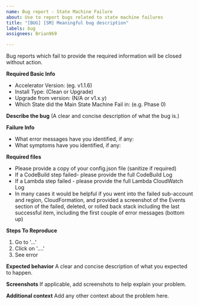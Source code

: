 ```yaml
---
name: Bug report - State Machine Failure
about: Use to report bugs related to state machine failures
title: "[BUG] [SM] Meaningful bug description"
labels: bug
assignees: Brian969

---
```


Bug reports which fail to provide the required information will be closed without action.

**Required Basic Info**
- Accelerator Version:  (eg. v1.1.6)
- Install Type: (Clean or Upgrade)
- Upgrade from version: (N/A or v1.x.y)
- Which State did the Main State Machine Fail in: (e.g. Phase 0)

**Describe the bug**
(A clear and concise description of what the bug is.)

**Failure Info**
- What error messages have you identified, if any: 
- What symptoms have you identified, if any:

**Required files**
- Please provide a copy of your config.json file (sanitize if required)
- If a CodeBuild step failed- please provide the full CodeBuild Log
- If a Lambda step failed - please provide the full Lambda CloudWatch Log
- In many cases it would be helpful if you went into the failed sub-account and region, CloudFormation, and provided a screenshot of the Events section of the failed, deleted, or rolled back stack including the last successful item, including the first couple of error messages (bottom up)

**Steps To Reproduce**
1. Go to '...'
2. Click on '....'
3. See error

**Expected behavior**
A clear and concise description of what you expected to happen.

**Screenshots**
If applicable, add screenshots to help explain your problem.

**Additional context**
Add any other context about the problem here.
